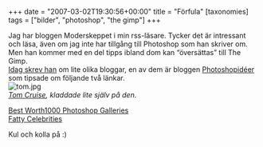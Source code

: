 +++
date = "2007-03-02T19:30:56+00:00"
title = "Förfula"
[taxonomies]
tags = ["bilder", "photoshop", "the gimp"]
+++

Jag har bloggen Moderskeppet i min rss-läsare. Tycker det är intressant och läsa, även om jag inte har tillgång till Photoshop som han skriver om. Men han kommer med en del tipps ibland dom kan &#8220;översättas&#8221; till The Gimp.  
[Idag skrev han][1] om lite olika bloggar, en av dem är bloggen [Photoshopidéer][2] som tipsade om följande två länkar.  
<img id="image330" src="/images/2007/03/tom.jpg" alt="tom.jpg" />  
*[Tom Cruise][3], kladdade lite själv på den.*

[Best Worth1000 Photoshop Galleries][4]  
[Fatty Celebrities][5]

Kul och kolla på :) 



<small></small>

 [1]: http://www.moderskeppet.se/live/arkiv/2007/bloggar-och-poddcastar-om-photoshop/
 [2]: http://photoshopideer.blogspot.com/2007/03/retuschering-t-fel-hll.html
 [3]: http://www.worth1000.com/emailthis.asp?entry=286672
 [4]: http://www.worth1000.com/galleries.asp?rel=Detouching&#038;display=photoshop&#038;id=12926
 [5]: http://photowebs.blogspot.com/2007/01/fatty-celebrities.html
